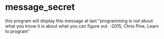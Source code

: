 # message_secret
this program will display this message at last "programming is not about what you know it is about what you can figure out. -2015, Chris Pine, Learn to program"